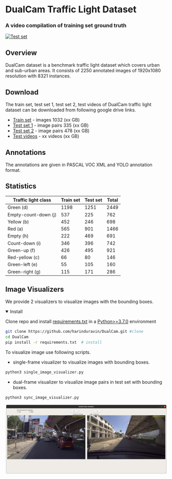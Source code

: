 # DualCam Traffic Light Dataset

### A video compilation of training set ground truth

[![Test set](https://img.youtube.com/vi/-MDhaj5U6ag/0.jpg)](https://www.youtube.com/watch?v=-MDhaj5U6ag)

## Overview
DualCam dataset is a benchmark traffic light dataset which covers urban and sub-urban areas. It consists of 2250 annotated images of 1920x1080 resolution with 8321 instances.

## Download
The train set, test set 1, test set 2, test videos of DualCam traffic light dataset can be downloaded from following google drive links.

* [Train set](https://github.com/harinduravin/DualCam)   - images 1032 (xx GB)
* [Test set 1](https://github.com/harinduravin/DualCam)  - image pairs 335 (xx GB)
* [Test set 2](https://github.com/harinduravin/DualCam)  - image pairs 478 (xx GB)
* [Test videos](https://github.com/harinduravin/DualCam) - xx videos (xx GB)

## Annotations
The annotations are given in  PASCAL VOC XML and YOLO annotation format.

## Statistics

| Traffic light class  | Train set | Test set | Total |
| -------------------- | --------- | -------- | ----- |
| Green (d)            | 1198      | 1251     | 2449  |
| Empty-count-down (j) | 537       | 225      | 762   |
| Yellow (b)           | 452       | 246      | 698   |
| Red (a)              | 565       | 901      | 1466  |
| Empty (h)            | 222       | 469      | 691   |
| Count-down (i)       | 346       | 396      | 742   |
| Green-up (f)         | 426       | 495      | 921   |
| Red-yellow (c)       | 66        | 80       | 146   |
| Green-left (e)       | 55        | 105      | 160   |
| Green-right (g)      | 115       | 171      | 286   |


## Image Visualizers
We provide 2 visualizers to visualize images with the bounding boxes.

<details open>
<summary>Install</summary>

Clone repo and install [requirements.txt](https://github.com/harinduravin/DualCam.git) in a [Python>=3.7.0](https://www.python.org/) environment

```bash
git clone https://github.com/harinduravin/DualCam.git #clone
cd DualCam
pip install -r requirements.txt  # install
```
</details>

To visualize image use following scripts.

* single-frame visualizer to visualize images with bounding boxes.

```bash
python3 single_image_visualizer.py
```

* dual-frame visualizer to visualize image pairs in test set with bounding boxes.

```bash
python3 sync_image_visualizer.py
```

![Double frame visualizer](Images/sync_visualizer.jpg)
